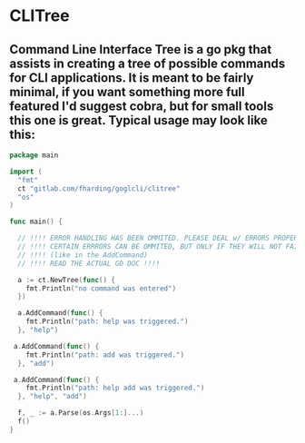 # CLITree
## Command Line Interface Tree is a go pkg that assists in creating a tree of possible commands for CLI applications. It is meant to be fairly minimal, if you want something more full featured I'd suggest cobra, but for small tools this one is great. Typical usage may look like this:

```go
package main

import (
  "fmt"
  ct "gitlab.com/fharding/goglcli/clitree"
  "os"
)

func main() {

  // !!!! ERROR HANDLING HAS BEEN OMMITED. PLEASE DEAL w/ ERRORS PROPERLY !!!!
  // !!!! CERTAIN ERRRORS CAN BE OMMITED, BUT ONLY IF THEY WILL NOT FAIL  ....`
  // !!!! (like in the AddCommand)
  // !!!! READ THE ACTUAL GO DOC !!!!

  a := ct.NewTree(func() {
    fmt.Println("no command was entered")
  })

  a.AddCommand(func() {
    fmt.Println("path: help was triggered.")
  }, "help")

 a.AddCommand(func() {
    fmt.Println("path: add was triggered.")
  }, "add")

 a.AddCommand(func() {
    fmt.Println("path: help add was triggered.")
  }, "help", "add")

  f, _ := a.Parse(os.Args[1:]...)
  f()
}
```
